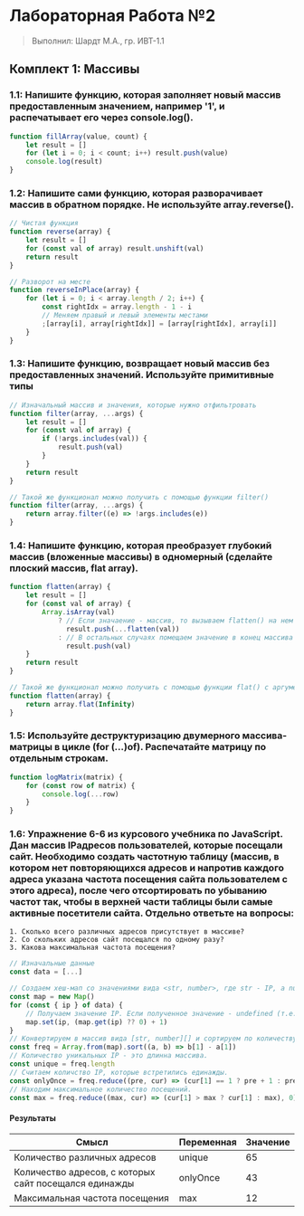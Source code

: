 # Лабораторная Работа №2

> Выполнил: Шардт М.А., гр. ИВТ-1.1

## Комплект 1: Массивы

### 1.1: Напишите функцию, которая заполняет новый массив предоставленным значением, например '1', и распечатывает его через console.log().

```js
function fillArray(value, count) {
    let result = []
    for (let i = 0; i < count; i++) result.push(value)
    console.log(result)
}
```

### 1.2: Напишите сами функцию, которая разворачивает массив в обратном порядке. Не используйте array.reverse().

```js
// Чистая функция
function reverse(array) {
    let result = []
    for (const val of array) result.unshift(val)
    return result
}
```

```js
// Разворот на месте
function reverseInPlace(array) {
    for (let i = 0; i < array.length / 2; i++) {
        const rightIdx = array.length - 1 - i
        // Меняем правый и левый элементы местами
        ;[array[i], array[rightIdx]] = [array[rightIdx], array[i]]
    }
}
```

### 1.3: Напишите функцию, возвращает новый массив без предоставленных значений. Используйте примитивные типы

```js
// Изначальный массив и значения, которые нужно отфильтровать
function filter(array, ...args) {
    let result = []
    for (const val of array) {
        if (!args.includes(val)) {
            result.push(val)
        }
    }
    return result
}
```

```js
// Такой же функционал можно получить с помощью функции filter()
function filter(array, ...args) {
    return array.filter((e) => !args.includes(e))
}
```

### 1.4: Напишите функцию, которая преобразует глубокий массив (вложенные массивы) в одномерный (сделайте плоский массив, flat array).

```js
function flatten(array) {
    let result = []
    for (const val of array) {
        Array.isArray(val)
            ? // Если значаение - массив, то вызываем flatten() на нем и рассширяем его значения
              result.push(...flatten(val))
            : // В остальных случаях помещаем значение в конец массива
              result.push(val)
    }
    return result
}
```

```js
// Такой же функционал можно получить с помощью функции flat() с аргументом Infinity
function flatten(array) {
    return array.flat(Infinity)
}
```

### 1.5: Используйте деструктуризацию двумерного массива-матрицы в цикле (for (...)of). Распечатайте матрицу по отдельным строкам.

```js
function logMatrix(matrix) {
    for (const row of matrix) {
        console.log(...row)
    }
}
```

### 1.6: Упражнение 6-6 из курсового учебника по JavaScript. Дан массив IPадресов пользователей, которые посещали сайт. Необходимо создать частотную таблицу (массив, в котором нет повторяющихся адресов и напротив каждого адреса указана частота посещения сайта пользователем с этого адреса), после чего отсортировать по убыванию частот так, чтобы в верхней части таблицы были самые активные посетители сайта. Отдельно ответьте на вопросы:

    1. Сколько всего различных адресов присутствует в массиве?
    2. Со скольких адресов сайт посещался по одному разу?
    3. Какова максимальная частота посещения?

```js
// Изначальные данные
const data = [...]

// Создаем хеш-мап со значениями вида <str, number>, где str - IP, а number - количество посещений.
const map = new Map()
for (const { ip } of data) {
    // Получаем значение IP. Если полученное значение - undefined (т.е. встречается в первый раз), то устанавливаем значение 1; в противном случае повышаем значение на 1.
    map.set(ip, (map.get(ip) ?? 0) + 1)
}
// Конвертируем в массив вида [str, number][] и сортируем по количеству посещений в убывающем порядке.
const freq = Array.from(map).sort((a, b) => b[1] - a[1])
// Количество уникальных IP - это длинна массива.
const unique = freq.length
// Считаем количство IP, которые встретились единажды.
const onlyOnce = freq.reduce((pre, cur) => (cur[1] == 1 ? pre + 1 : pre), 0)
// Находим максимальное количество посещений. 
const max = freq.reduce((max, cur) => (cur[1] > max ? cur[1] : max), 0)
```

#### Результаты

| **Смысл**                                             | **Переменная** | **Значение** |
|-------------------------------------------------------|----------------|--------------|
| Количество различных адресов                          | unique         | 65           |
| Количество адресов, с которых сайт посещался единажды | onlyOnce       | 43           |
| Максимальная частота посещения                        | max            | 12           |